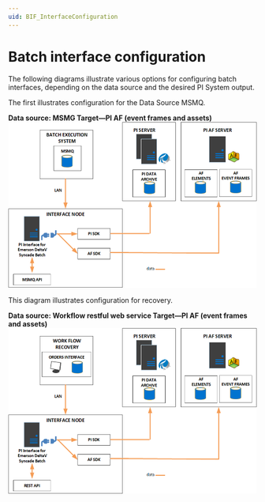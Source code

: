 ```yaml
---
uid: BIF_InterfaceConfiguration
---
```


# Batch interface configuration

<!-- Mark Bishop 6/18/21: Customized for Emerson Syncade -->

The following diagrams illustrate various options for configuring batch interfaces, depending on the data source and the desired PI System output. 

The first illustrates configuration for the Data Source MSMQ. 

**Data source: MSMG Target—PI AF (event frames and assets)**
![Interfacemodes](../images/msmq-to-pi-af.png)

This diagram illustrates configuration for recovery. 

**Data source: Workflow restful web service Target—PI AF (event frames and assets)**
![Interfacemodes](../images/workflow-restful-web-service.png)

